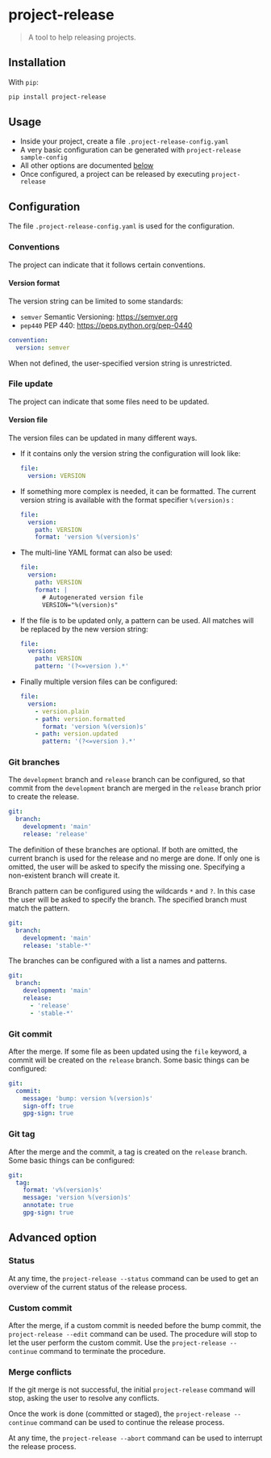 # project-release
> A tool to help releasing projects.

## Installation

With `pip`:
```sh
pip install project-release
```

## Usage

 - Inside your project, create a file `.project-release-config.yaml`
 - A very basic configuration can be generated with `project-release sample-config`
 - All other options are documented [below](#configuration)
 - Once configured, a project can be released by executing `project-release`

## Configuration

The file `.project-release-config.yaml` is used for the configuration.

### Conventions

The project can indicate that it follows certain conventions.

#### Version format

The version string can be limited to some standards:
 - `semver`
   Semantic Versioning: https://semver.org
 - `pep440`
   PEP 440: https://peps.python.org/pep-0440

```yaml
convention:
  version: semver
```

When not defined, the user-specified version string is unrestricted.

### File update

The project can indicate that some files need to be updated.

#### Version file

The version files can be updated in many different ways.

 - If it contains only the version string the configuration will look like:
   ```yaml
   file:
     version: VERSION
   ```
 - If something more complex is needed, it can be formatted. The current
   version string is available with the format specifier `%(version)s` :
   ```yaml
   file:
     version:
       path: VERSION
       format: 'version %(version)s'
   ```
 - The multi-line YAML format can also be used:
   ```yaml
   file:
     version:
       path: VERSION
       format: |
         # Autogenerated version file
         VERSION="%(version)s"
   ```
 - If the file is to be updated only, a pattern can be used. All matches will
   be replaced by the new version string:
   ```yaml
   file:
     version:
       path: VERSION
       pattern: '(?<=version ).*'
   ```
 - Finally multiple version files can be configured:
   ```yaml
   file:
     version:
       - version.plain
       - path: version.formatted
         format: 'version %(version)s'
       - path: version.updated
         pattern: '(?<=version ).*'
   ```

### Git branches

The `development` branch and `release` branch can be configured, so that commit
from the `development` branch are merged in the `release` branch prior to create
the release.

```yaml
git:
  branch:
    development: 'main'
    release: 'release'
```

The definition of these branches are optional. If both are omitted, the current
branch is used for the release and no merge are done. If only one is omitted,
the user will be asked to specify the missing one. Specifying a non-existent
branch will create it.

Branch pattern can be configured using the wildcards `*` and `?`. In this case
the user will be asked to specify the branch. The specified branch must match
the pattern.

```yaml
git:
  branch:
    development: 'main'
    release: 'stable-*'
```

The branches can be configured with a list a names and patterns.

```yaml
git:
  branch:
    development: 'main'
    release:
      - 'release'
      - 'stable-*'
```

### Git commit

After the merge. If some file as been updated using the `file` keyword,
a commit will be created on the `release` branch.
Some basic things can be configured:

```yaml
git:
  commit:
    message: 'bump: version %(version)s'
    sign-off: true
    gpg-sign: true
```

### Git tag

After the merge and the commit, a tag is created on the `release` branch.
Some basic things can be configured:

```yaml
git:
  tag:
    format: 'v%(version)s'
    message: 'version %(version)s'
    annotate: true
    gpg-sign: true
```

## Advanced option

### Status

At any time, the `project-release --status` command can be used to get an
overview of the current status of the release process.

### Custom commit

After the merge, if a custom commit is needed before the bump commit, the
`project-release --edit` command can be used. The procedure will stop to let
the user perform the custom commit. Use the `project-release --continue`
command to terminate the procedure.

### Merge conflicts

If the git merge is not successful, the initial `project-release` command will
stop, asking the user to resolve any conflicts.

Once the work is done (committed or staged), the `project-release --continue`
command can be used to continue the release process.

At any time, the `project-release --abort` command can be used to interrupt
the release process.
